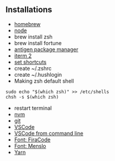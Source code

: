 ## Installations

- [homebrew](https://brew.sh/index_it.html)
- [node](https://nodejs.org/it/)
- brew install zsh
- brew install fortune
- [antigen package manager](https://github.com/zsh-users/antigen)
- [iterm 2](https://www.iterm2.com/)
- [set shortcuts](https://stackoverflow.com/questions/6205157/iterm-2-how-to-set-keyboard-shortcuts-to-jump-to-beginning-end-of-line)
- create ~/.zshrc
- create ~/.hushlogin
- Making zsh default shell
```
sudo echo "$(which zsh)" >> /etc/shells
chsh -s $(which zsh)
```
- restart terminal
- [nvm](https://github.com/creationix/nvm)
- [git](https://git-scm.com/)
- [VSCode](https://code.visualstudio.com/)
- [VSCode from command line](https://stackoverflow.com/questions/44269510/how-to-run-visual-studio-code-from-the-command-line)
- [Font: FiraCode](https://github.com/tonsky/FiraCode)
- [Font: Menslo](https://github.com/powerline/fonts/blob/master/Meslo%20Slashed/Meslo%20LG%20M%20Regular%20for%20Powerline.ttf)
- [Yarn](https://yarnpkg.com/lang/en/docs/install/)
